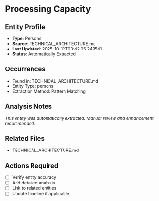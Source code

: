 # Processing Capacity

## Entity Profile
- **Type**: Persons
- **Source**: TECHNICAL_ARCHITECTURE.md
- **Last Updated**: 2025-10-12T03:42:05.249541
- **Status**: Automatically Extracted

## Occurrences
- Found in: TECHNICAL_ARCHITECTURE.md
- Entity Type: persons
- Extraction Method: Pattern Matching

## Analysis Notes
*This entity was automatically extracted. Manual review and enhancement recommended.*

## Related Files
- TECHNICAL_ARCHITECTURE.md

## Actions Required
- [ ] Verify entity accuracy
- [ ] Add detailed analysis
- [ ] Link to related entities
- [ ] Update timeline if applicable
